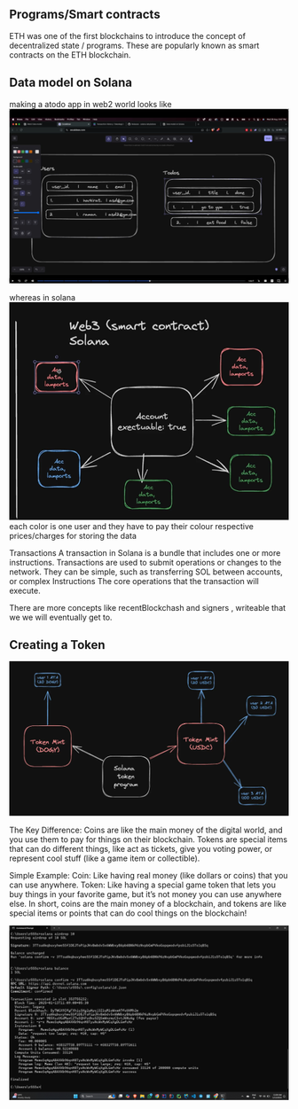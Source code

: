 ## Programs/Smart contracts
ETH was one of the first blockchains to introduce the concept of decentralized state / programs. These are popularly known as smart contracts on the ETH blockchain.

 ## Data model on Solana
making a atodo app in web2 world looks like
![img.png](img.png)

whereas in solana
![img_1.png](img_1.png)
each color is one user and they have to pay their colour respective prices/charges for storing the data

Transactions
A transaction in Solana is a bundle that includes one or more instructions. Transactions are used to submit operations or changes to the network. They can be simple, such as transferring SOL between accounts, or complex
Instructions
The core operations that the transaction will execute.


There are more concepts like recentBlockchash and signers , writeable that we we will eventually get to.


## Creating a Token

![img_2.png](img_2.png)

The Key Difference:
Coins are like the main money of the digital world, and you use them to pay for things on their blockchain.
Tokens are special items that can do different things, like act as tickets, give you voting power, or represent cool stuff (like a game item or collectible).

Simple Example:
Coin: Like having real money (like dollars or coins) that you can use anywhere.
Token: Like having a special game token that lets you buy things in your favorite game, but it’s not money you can use anywhere else.
In short, coins are the main money of a blockchain, and tokens are like special items or points that can do cool things on the blockchain!


![img_3.png](img_3.png)




